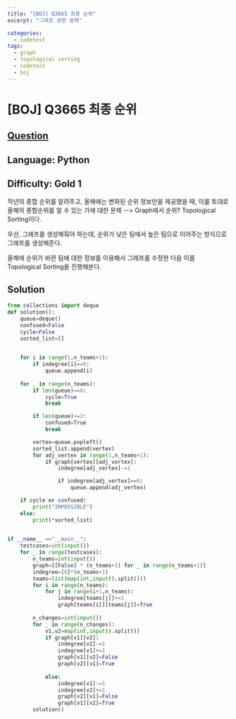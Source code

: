 ```yaml
---
title: "[BOJ] Q3665 최종 순위"
excerpt: "그래프 관련 문제"

categories:
  - codetest
tags:
  - graph
  - topological sorting
  - codetest
  - boj
---
```

# [BOJ] Q3665 최종 순위
## [Question](https://www.acmicpc.net/problem/3665)
## Language: Python
## Difficulty: Gold 1

작년의 종합 순위를 알려주고, 올해에는 변화된 순위 정보만을 제공했을 때, 이를 토대로 올해의 종합순위를 알 수 있는 가에 대한 문제 --> Graph에서 순위? Topological Sorting이다.

우선, 그래프를 생성해줘야 하는데, 순위가 낮은 팀에서 높은 팀으로 이어주는 방식으로 그래프를 생성해준다.

올해에 순위가 바뀐 팀에 대한 정보를 이용해서 그래프를 수정한 다음 이를 Topological Sorting을 진행해본다.


## Solution
```python
from collections import deque
def solution():
    queue=deque()
    confused=False
    cycle=False
    sorted_list=[]
    

    for i in range(1,n_teams+1):
        if indegree[i]==0:
            queue.append(i)
 
    for _ in range(n_teams):
        if len(queue)==0:
            cycle=True
            break

        if len(queue)>=2:
            confused=True
            break

        vertex=queue.popleft()
        sorted_list.append(vertex)
        for adj_vertex in range(1,n_teams+1):
            if graph[vertex][adj_vertex]:
                indegree[adj_vertex]-=1

                if indegree[adj_vertex]==0:
                    queue.append(adj_vertex)

    if cycle or confused:
        print("IMPOSSIBLE")
    else:
        print(*sorted_list)
        

if __name__ =="__main__":
    testcases=int(input())
    for _ in range(testcases):
        n_teams=int(input())
        graph=[[False] * (n_teams+1) for _ in range(n_teams+1)]
        indegree=[0]*(n_teams+1)          
        teams=list(map(int,input().split()))
        for i in range(n_teams):
            for j in range(i+1,n_teams):
                indegree[teams[j]]+=1
                graph[teams[i]][teams[j]]=True
            
        n_changes=int(input())
        for _ in range(n_changes):
            v1,v2=map(int,input().split())
            if graph[v1][v2]:
                indegree[v2]-=1
                indegree[v1]+=1
                graph[v1][v2]=False
                graph[v2][v1]=True
                
            else:
                indegree[v1]-=1
                indegree[v2]+=1
                graph[v2][v1]=False
                graph[v1][v2]=True
        solution()
```